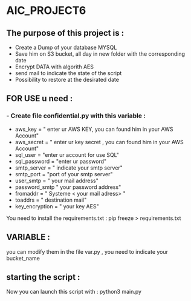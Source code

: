 # AIC_PROJECT6

## The purpose of this project is : 

  - Create a Dump of your database MYSQL
  - Save him on S3 bucket, all day in new folder with the corresponding date
  - Encrypt DATA with algorith AES 
  - send mail to indicate the state of the script
  - Possibility to restore at the desirated date 
 
 ## FOR USE u need :
 
 ### - Create file confidential.py with this variable : 
 - aws_key = " enter ur AWS KEY, you can found him in your AWS Account"
 - aws_secret = " enter ur key secret , you can found him in your AWS Account"
 - sql_user = "enter ur account for use SQL"
 - sql_password = "enter ur password"
 - smtp_server = " indicate your smtp server"
 - smtp_port = "port of your smtp server"
 - user_smtp = " your mail address"
 - password_smtp " your password address"
 - fromaddr = " Systeme < your mail adress> "
 - toaddrs = " destination mail"
 - key_encryption = " your key AES"
 
 You need to install the requirements.txt : pip freeze > requirements.txt
 
 ## VARIABLE : 
 
 you can modify them in the file var.py , you need to indicate your bucket_name
 
 ## starting the script :
 
 Now you can launch this script with : python3 main.py



